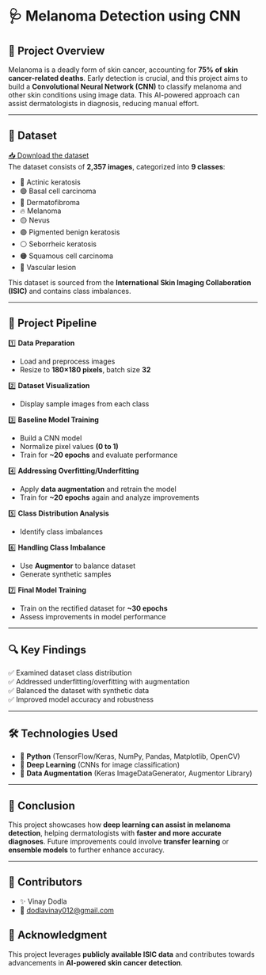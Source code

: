 # 🩺 Melanoma Detection using CNN

## 📌 Project Overview
Melanoma is a deadly form of skin cancer, accounting for **75% of skin cancer-related deaths**. Early detection is crucial, and this project aims to build a **Convolutional Neural Network (CNN)** to classify melanoma and other skin conditions using image data. This AI-powered approach can assist dermatologists in diagnosis, reducing manual effort.

---

## 📂 Dataset
[📥 Download the dataset](https://drive.google.com/file/d/1xLfSQUGDl8ezNNbUkpuHOYvSpTyxVhCs/view)  
The dataset consists of **2,357 images**, categorized into **9 classes**:

- 🔴 Actinic keratosis
- 🟢 Basal cell carcinoma
- 🔵 Dermatofibroma
- 🔥 Melanoma
- 🟡 Nevus
- 🟣 Pigmented benign keratosis
- ⚪ Seborrheic keratosis
- 🟠 Squamous cell carcinoma
- 🔷 Vascular lesion

This dataset is sourced from the **International Skin Imaging Collaboration (ISIC)** and contains class imbalances.

---

## 🔄 Project Pipeline
1️⃣ **Data Preparation**  
   - Load and preprocess images  
   - Resize to **180×180 pixels**, batch size **32**  
   
2️⃣ **Dataset Visualization**  
   - Display sample images from each class  
   
3️⃣ **Baseline Model Training**  
   - Build a CNN model  
   - Normalize pixel values **(0 to 1)**  
   - Train for **~20 epochs** and evaluate performance  
   
4️⃣ **Addressing Overfitting/Underfitting**  
   - Apply **data augmentation** and retrain the model  
   - Train for **~20 epochs** again and analyze improvements  
   
5️⃣ **Class Distribution Analysis**  
   - Identify class imbalances  
   
6️⃣ **Handling Class Imbalance**  
   - Use **Augmentor** to balance dataset  
   - Generate synthetic samples  
   
7️⃣ **Final Model Training**  
   - Train on the rectified dataset for **~30 epochs**  
   - Assess improvements in model performance  

---

## 🔍 Key Findings
✅ Examined dataset class distribution  
✅ Addressed underfitting/overfitting with augmentation  
✅ Balanced the dataset with synthetic data  
✅ Improved model accuracy and robustness  

---

## 🛠️ Technologies Used
- 🐍 **Python** (TensorFlow/Keras, NumPy, Pandas, Matplotlib, OpenCV)
- 🧠 **Deep Learning** (CNNs for image classification)
- 🎨 **Data Augmentation** (Keras ImageDataGenerator, Augmentor Library)

---

## 🎯 Conclusion
This project showcases how **deep learning can assist in melanoma detection**, helping dermatologists with **faster and more accurate diagnoses**. Future improvements could involve **transfer learning** or **ensemble models** to further enhance accuracy.

---

## 👥 Contributors
- ✨ Vinay Dodla
- 📧 dodlavinay012@gmail.com
 

## 🙌 Acknowledgment
This project leverages **publicly available ISIC data** and contributes towards advancements in **AI-powered skin cancer detection**.

